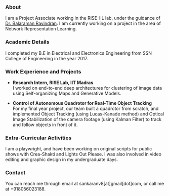 ### About

I am a Project Associate working in the RISE-IIL lab, under the guidance of [Dr. Balaraman Ravindran](http://www.cse.iitm.ac.in/~ravi/). I am currently working on a project in the area of Network Representation Learning.

### Academic Details

I completed my B.E in Electrical and Electronics Engineering from SSN College of Engineering in the year 2017.

### Work Experience and Projects

- **Research Intern, RISE Lab, IIT Madras**  
I worked on end-to-end deep architectures for clustering of image data using Self-organizing Maps and Generative Models.

- **Control of Autonomous Quadrotor for Real-Time Object Tracking**  
For my final year project, our team built a quadrotor from scratch, and implemented Object Tracking (using Lucas-Kanade method) and Optical Image Stabilization of the camera footage (using Kalman Filter) to track and follow objects in front of it. 

### Extra-Curricular Activities

I am a playwright, and have been working on original scripts for public shows with Crea-Shakti and Lights Out Please. I was also involved in video editing and graphic design in my undergraduate days.

### Contact

You can reach me through email at sankaranv8[at]gmail[dot]com, or call me at +918056023188.
